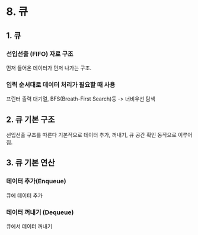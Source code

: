 <h1 id="8-큐">8. 큐</h1>
<h2 id="1-큐">1. 큐</h2>
<h3 id="선입선출-fifo-자료-구조">선입선출 (FIFO) 자료 구조</h3>
<p>먼저 들어온 데이터가 먼저 나가는 구조.</p>
<h3 id="입력-순서대로-데이터-처리가-필요할-때-사용">입력 순서대로 데이터 처리가 필요할 때 사용</h3>
<p>프린터 출력 대기열,  BFS(Breath-First Search)등 -&gt; 너비우선 탐색</p>
<h2 id="2-큐-기본-구조">2. 큐 기본 구조</h2>
<p>선입선출 구조를 따른다
기본적으로 데이터 추가, 꺼내기, 큐 공간 확인 동작으로 이루어짐.
<img alt="" src="https://velog.velcdn.com/images/noop/post/3ec93267-39e2-4246-b390-bb9dfe092357/image.png" /></p>
<h2 id="3-큐-기본-연산">3. 큐 기본 연산</h2>
<h3 id="데이터-추가enqueue">데이터 추가(Enqueue)</h3>
<p>큐에 데이터 추가</p>
<h3 id="데이터-꺼내기-dequeue">데이터 꺼내기 (Dequeue)</h3>
<p>큐에서 데이터 꺼내기</p>